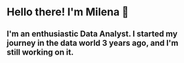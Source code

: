 # Hello there! I'm Milena 👋 
## I'm an enthusiastic Data Analyst. I started my journey in the data world 3 years ago, and I'm still working on it.
<!--
**milenamartinezp/milenamartinezp** is a ✨ _special_ ✨ repository because its `README.md` (this file) appears on your GitHub profile.

Here are some ideas to get you started:

- 🔭 I’m currently working on ...
- 🌱 I’m currently learning ...
- 👯 I’m looking to collaborate on ...
- 🤔 I’m looking for help with ...
- 💬 Ask me about ...
- 📫 How to reach me: ...
- 😄 Pronouns: ...
- ⚡ Fun fact: ...
-->
